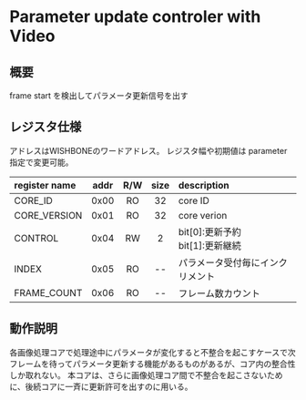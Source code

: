 # Parameter update controler with Video

## 概要

frame start を検出してパラメータ更新信号を出す


## レジスタ仕様

アドレスはWISHBONEのワードアドレス。
レジスタ幅や初期値は parameter 指定で変更可能。


| register name      |addr|R/W|size|description                   |
|:------------------ |:--:|:-:|:--:|:-----------------------------|
|CORE_ID             |0x00|RO|32| core ID     |
|CORE_VERSION        |0x01|RO|32| core verion |
|CONTROL             |0x04|RW| 2| bit[0]:更新予約<br>bit[1]:更新継続|
|INDEX               |0x05|RO|--| パラメータ受付毎にインクリメント|
|FRAME_COUNT         |0x06|RO|--| フレーム数カウント |


## 動作説明

各画像処理コアで処理途中にパラメータが変化すると不整合を起こすケースで次フレームを待ってパラメータ更新する機能があるものがあるが、コア内の整合性しか取れない。
本コアは、さらに画像処理コア間で不整合を起こさないために、後続コアに一斉に更新許可を出すのに用いる。

